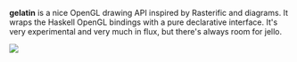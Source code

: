 **gelatin** is a nice OpenGL drawing API inspired by Rasterific and diagrams. It wraps the Haskell OpenGL bindings with a pure declarative interface. It's very experimental and very much in flux, but there's always room for jello.

<img src="https://lh3.googleusercontent.com/-nsdtKnR575I/VB4qUxz2sWI/AAAAAAAAAts/rEx3G9upr5w/w590-h1298-no/Screen%2BShot%2B2014-09-20%2Bat%2B5.23.07%2BPM.png" />
